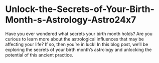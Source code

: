 # Unlock-the-Secrets-of-Your-Birth-Month-s-Astrology-Astro24x7
Have you ever wondered what secrets your birth month holds? Are you curious to learn more about the astrological influences that may be affecting your life? If so, then you’re in luck! In this blog post, we’ll be exploring the secrets of your birth month’s astrology and unlocking the potential of this ancient practice.
